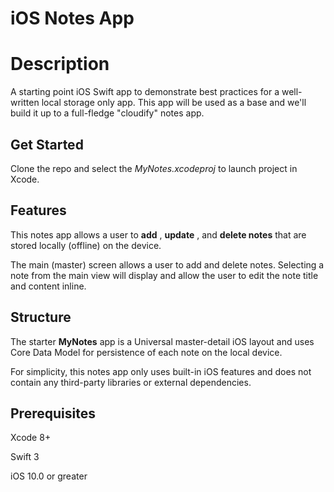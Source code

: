 # iOS Notes App

# Description

A starting point iOS Swift app to demonstrate best practices for a well-written local storage only app. This app will be used as a base and we&#39;ll build it up to a full-fledge &quot;cloudify&quot; notes app.

## Get Started

Clone the repo and select the _MyNotes.xcodeproj_ to launch project in Xcode.

## Features

This notes app allows a user to **add** , **update** , and **delete notes** that are stored locally (offline) on the device.

The main (master) screen allows a user to add and delete notes. Selecting a note from the main view will display and allow the user to edit the note title and content inline.

## Structure

The starter **MyNotes** app is a Universal master-detail iOS layout and uses Core Data Model for persistence of each note on the local device.

For simplicity, this notes app only uses built-in iOS features and does not contain any third-party libraries or external dependencies.

## Prerequisites

Xcode 8+

Swift 3

iOS 10.0 or greater

